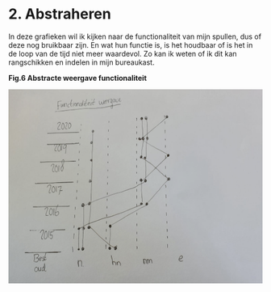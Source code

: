 # 2. Abstraheren

In deze grafieken wil ik kijken naar de functionaliteit van mijn spullen, dus of deze nog bruikbaar zijn. En wat hun functie is, is het houdbaar of is het in de loop van de tijd niet meer waardevol. Zo kan ik weten of ik dit kan rangschikken en indelen in mijn bureaukast.

**Fig.6 Abstracte weergave functionaliteit**

![](../.gitbook/assets/schermafbeelding-2020-09-11-om-13.45.38.png)

